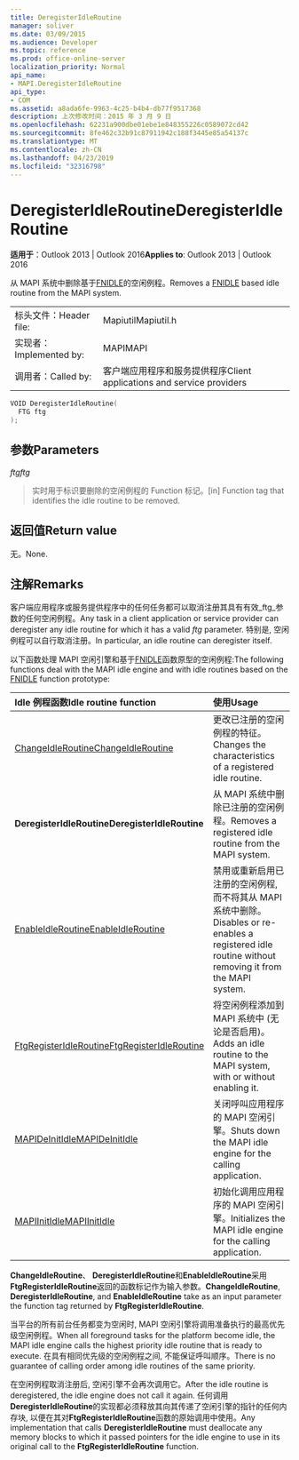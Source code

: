 ```yaml
---
title: DeregisterIdleRoutine
manager: soliver
ms.date: 03/09/2015
ms.audience: Developer
ms.topic: reference
ms.prod: office-online-server
localization_priority: Normal
api_name:
- MAPI.DeregisterIdleRoutine
api_type:
- COM
ms.assetid: a8ada6fe-9963-4c25-b4b4-db77f9517368
description: 上次修改时间：2015 年 3 月 9 日
ms.openlocfilehash: 62231a900dbe01ebe1e848355226c0589072cd42
ms.sourcegitcommit: 8fe462c32b91c87911942c188f3445e85a54137c
ms.translationtype: MT
ms.contentlocale: zh-CN
ms.lasthandoff: 04/23/2019
ms.locfileid: "32316798"
---
```

# <a name="deregisteridleroutine"></a><span data-ttu-id="b23e7-103">DeregisterIdleRoutine</span><span class="sxs-lookup"><span data-stu-id="b23e7-103">DeregisterIdleRoutine</span></span>

  
  
<span data-ttu-id="b23e7-104">**适用于**：Outlook 2013 | Outlook 2016</span><span class="sxs-lookup"><span data-stu-id="b23e7-104">**Applies to**: Outlook 2013 | Outlook 2016</span></span> 
  
<span data-ttu-id="b23e7-105">从 MAPI 系统中删除基于[FNIDLE](fnidle.md)的空闲例程。</span><span class="sxs-lookup"><span data-stu-id="b23e7-105">Removes a [FNIDLE](fnidle.md) based idle routine from the MAPI system.</span></span> 
  
|||
|:-----|:-----|
|<span data-ttu-id="b23e7-106">标头文件：</span><span class="sxs-lookup"><span data-stu-id="b23e7-106">Header file:</span></span>  <br/> |<span data-ttu-id="b23e7-107">Mapiutil</span><span class="sxs-lookup"><span data-stu-id="b23e7-107">Mapiutil.h</span></span>  <br/> |
|<span data-ttu-id="b23e7-108">实现者：</span><span class="sxs-lookup"><span data-stu-id="b23e7-108">Implemented by:</span></span>  <br/> |<span data-ttu-id="b23e7-109">MAPI</span><span class="sxs-lookup"><span data-stu-id="b23e7-109">MAPI</span></span>  <br/> |
|<span data-ttu-id="b23e7-110">调用者：</span><span class="sxs-lookup"><span data-stu-id="b23e7-110">Called by:</span></span>  <br/> |<span data-ttu-id="b23e7-111">客户端应用程序和服务提供程序</span><span class="sxs-lookup"><span data-stu-id="b23e7-111">Client applications and service providers</span></span>  <br/> |
   
```cpp
VOID DeregisterIdleRoutine(
  FTG ftg
);
```

## <a name="parameters"></a><span data-ttu-id="b23e7-112">参数</span><span class="sxs-lookup"><span data-stu-id="b23e7-112">Parameters</span></span>

 <span data-ttu-id="b23e7-113">_ftg_</span><span class="sxs-lookup"><span data-stu-id="b23e7-113">_ftg_</span></span>
  
> <span data-ttu-id="b23e7-114">实时用于标识要删除的空闲例程的 Function 标记。</span><span class="sxs-lookup"><span data-stu-id="b23e7-114">[in] Function tag that identifies the idle routine to be removed.</span></span>
    
## <a name="return-value"></a><span data-ttu-id="b23e7-115">返回值</span><span class="sxs-lookup"><span data-stu-id="b23e7-115">Return value</span></span>

<span data-ttu-id="b23e7-116">无。</span><span class="sxs-lookup"><span data-stu-id="b23e7-116">None.</span></span>
  
## <a name="remarks"></a><span data-ttu-id="b23e7-117">注解</span><span class="sxs-lookup"><span data-stu-id="b23e7-117">Remarks</span></span>

<span data-ttu-id="b23e7-118">客户端应用程序或服务提供程序中的任何任务都可以取消注册其具有有效_ftg_参数的任何空闲例程。</span><span class="sxs-lookup"><span data-stu-id="b23e7-118">Any task in a client application or service provider can deregister any idle routine for which it has a valid  _ftg_ parameter.</span></span> <span data-ttu-id="b23e7-119">特别是, 空闲例程可以自行取消注册。</span><span class="sxs-lookup"><span data-stu-id="b23e7-119">In particular, an idle routine can deregister itself.</span></span> 
  
<span data-ttu-id="b23e7-120">以下函数处理 MAPI 空闲引擎和基于[FNIDLE](fnidle.md)函数原型的空闲例程:</span><span class="sxs-lookup"><span data-stu-id="b23e7-120">The following functions deal with the MAPI idle engine and with idle routines based on the [FNIDLE](fnidle.md) function prototype:</span></span> 
  
|<span data-ttu-id="b23e7-121">**Idle 例程函数**</span><span class="sxs-lookup"><span data-stu-id="b23e7-121">**Idle routine function**</span></span>|<span data-ttu-id="b23e7-122">**使用**</span><span class="sxs-lookup"><span data-stu-id="b23e7-122">**Usage**</span></span>|
|:-----|:-----|
|[<span data-ttu-id="b23e7-123">ChangeIdleRoutine</span><span class="sxs-lookup"><span data-stu-id="b23e7-123">ChangeIdleRoutine</span></span>](changeidleroutine.md) <br/> |<span data-ttu-id="b23e7-124">更改已注册的空闲例程的特征。</span><span class="sxs-lookup"><span data-stu-id="b23e7-124">Changes the characteristics of a registered idle routine.</span></span>  <br/> |
|<span data-ttu-id="b23e7-125">**DeregisterIdleRoutine**</span><span class="sxs-lookup"><span data-stu-id="b23e7-125">**DeregisterIdleRoutine**</span></span> <br/> |<span data-ttu-id="b23e7-126">从 MAPI 系统中删除已注册的空闲例程。</span><span class="sxs-lookup"><span data-stu-id="b23e7-126">Removes a registered idle routine from the MAPI system.</span></span>  <br/> |
|[<span data-ttu-id="b23e7-127">EnableIdleRoutine</span><span class="sxs-lookup"><span data-stu-id="b23e7-127">EnableIdleRoutine</span></span>](enableidleroutine.md) <br/> |<span data-ttu-id="b23e7-128">禁用或重新启用已注册的空闲例程, 而不将其从 MAPI 系统中删除。</span><span class="sxs-lookup"><span data-stu-id="b23e7-128">Disables or re-enables a registered idle routine without removing it from the MAPI system.</span></span>  <br/> |
|[<span data-ttu-id="b23e7-129">FtgRegisterIdleRoutine</span><span class="sxs-lookup"><span data-stu-id="b23e7-129">FtgRegisterIdleRoutine</span></span>](ftgregisteridleroutine.md) <br/> |<span data-ttu-id="b23e7-130">将空闲例程添加到 MAPI 系统中 (无论是否启用)。</span><span class="sxs-lookup"><span data-stu-id="b23e7-130">Adds an idle routine to the MAPI system, with or without enabling it.</span></span>  <br/> |
|[<span data-ttu-id="b23e7-131">MAPIDeInitIdle</span><span class="sxs-lookup"><span data-stu-id="b23e7-131">MAPIDeInitIdle</span></span>](mapideinitidle.md) <br/> |<span data-ttu-id="b23e7-132">关闭呼叫应用程序的 MAPI 空闲引擎。</span><span class="sxs-lookup"><span data-stu-id="b23e7-132">Shuts down the MAPI idle engine for the calling application.</span></span>  <br/> |
|[<span data-ttu-id="b23e7-133">MAPIInitIdle</span><span class="sxs-lookup"><span data-stu-id="b23e7-133">MAPIInitIdle</span></span>](mapiinitidle.md) <br/> |<span data-ttu-id="b23e7-134">初始化调用应用程序的 MAPI 空闲引擎。</span><span class="sxs-lookup"><span data-stu-id="b23e7-134">Initializes the MAPI idle engine for the calling application.</span></span>  <br/> |
   
 <span data-ttu-id="b23e7-135">**ChangeIdleRoutine**、 **DeregisterIdleRoutine**和**EnableIdleRoutine**采用**FtgRegisterIdleRoutine**返回的函数标记作为输入参数。</span><span class="sxs-lookup"><span data-stu-id="b23e7-135">**ChangeIdleRoutine**, **DeregisterIdleRoutine**, and **EnableIdleRoutine** take as an input parameter the function tag returned by **FtgRegisterIdleRoutine**.</span></span> 
  
<span data-ttu-id="b23e7-136">当平台的所有前台任务都变为空闲时, MAPI 空闲引擎将调用准备执行的最高优先级空闲例程。</span><span class="sxs-lookup"><span data-stu-id="b23e7-136">When all foreground tasks for the platform become idle, the MAPI idle engine calls the highest priority idle routine that is ready to execute.</span></span> <span data-ttu-id="b23e7-137">在具有相同优先级的空闲例程之间, 不能保证呼叫顺序。</span><span class="sxs-lookup"><span data-stu-id="b23e7-137">There is no guarantee of calling order among idle routines of the same priority.</span></span> 
  
<span data-ttu-id="b23e7-138">在空闲例程取消注册后, 空闲引擎不会再次调用它。</span><span class="sxs-lookup"><span data-stu-id="b23e7-138">After the idle routine is deregistered, the idle engine does not call it again.</span></span> <span data-ttu-id="b23e7-139">任何调用**DeregisterIdleRoutine**的实现都必须释放其向其传递了空闲引擎的指针的任何内存块, 以便在其对**FtgRegisterIdleRoutine**函数的原始调用中使用。</span><span class="sxs-lookup"><span data-stu-id="b23e7-139">Any implementation that calls **DeregisterIdleRoutine** must deallocate any memory blocks to which it passed pointers for the idle engine to use in its original call to the **FtgRegisterIdleRoutine** function.</span></span> 
  

